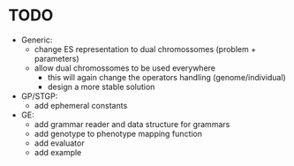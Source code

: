 # TODO
* Generic:
    + change ES representation to dual chromossomes (problem + parameters)
    + allow dual chromossomes to be used everywhere
        + this will again change the operators handling (genome/individual)
        + design a more stable solution
* GP/STGP: 
    + add ephemeral constants
* GE:
    + add grammar reader and data structure for grammars
    + add genotype to phenotype mapping function
    + add evaluator
    + add example

